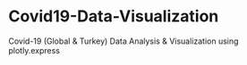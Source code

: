# Covid19-Data-Visualization
Covid-19 (Global &amp; Turkey) Data Analysis &amp; Visualization using plotly.express
